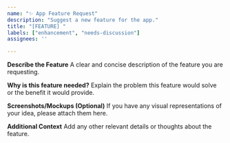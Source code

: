 ```yaml
---
name: "✨ App Feature Request"
description: "Suggest a new feature for the app."
title: "[FEATURE] "
labels: ["enhancement", "needs-discussion"]
assignees: ''

---
```


**Describe the Feature**
A clear and concise description of the feature you are requesting.

**Why is this feature needed?**
Explain the problem this feature would solve or the benefit it would provide.

**Screenshots/Mockups (Optional)**
If you have any visual representations of your idea, please attach them here.

**Additional Context**
Add any other relevant details or thoughts about the feature.